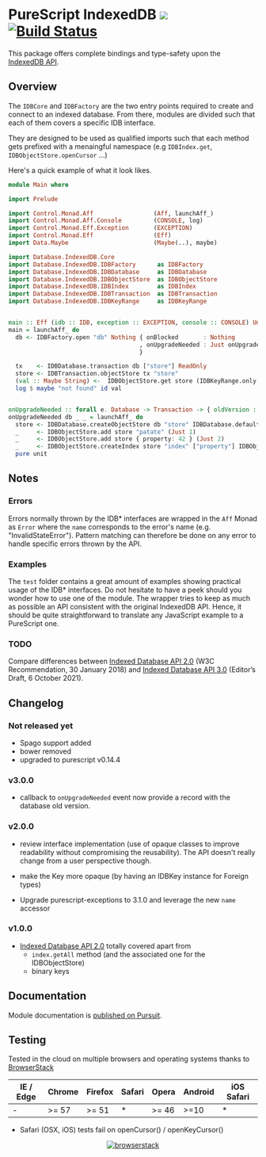 # PureScript IndexedDB [![](https://img.shields.io/badge/doc-pursuit-60b5cc.svg)](http://pursuit.purescript.org/packages/purescript-indexeddb) [![Build Status](https://travis-ci.org/truqu/purescript-indexedDB.svg?branch=master)](https://travis-ci.org/truqu/purescript-indexedDB)

This package offers complete bindings and type-safety upon the [IndexedDB API](https://w3c.github.io/IndexedDB).

## Overview

The `IDBCore` and `IDBFactory` are the two entry points required to create and connect to an
indexed database. From there, modules are divided such that each of them covers a specific IDB
interface.

They are designed to be used as qualified imports such that each method gets prefixed with a
menaingful namespace (e.g `IDBIndex.get`, `IDBObjectStore.openCursor` ...)

Here's a quick example of what it look likes.

```purescript
module Main where

import Prelude

import Control.Monad.Aff                 (Aff, launchAff_)
import Control.Monad.Aff.Console         (CONSOLE, log)
import Control.Monad.Eff.Exception       (EXCEPTION)
import Control.Monad.Eff                 (Eff)
import Data.Maybe                        (Maybe(..), maybe)

import Database.IndexedDB.Core
import Database.IndexedDB.IDBFactory      as IDBFactory
import Database.IndexedDB.IDBDatabase     as IDBDatabase
import Database.IndexedDB.IDBObjectStore  as IDBObjectStore
import Database.IndexedDB.IDBIndex        as IDBIndex
import Database.IndexedDB.IDBTransaction  as IDBTransaction
import Database.IndexedDB.IDBKeyRange     as IDBKeyRange


main :: Eff (idb :: IDB, exception :: EXCEPTION, console :: CONSOLE) Unit
main = launchAff_ do
  db <- IDBFactory.open "db" Nothing { onBlocked       : Nothing
                                     , onUpgradeNeeded : Just onUpgradeNeeded
                                     }

  tx    <- IDBDatabase.transaction db ["store"] ReadOnly
  store <- IDBTransaction.objectStore tx "store"
  (val :: Maybe String) <-  IDBObjectStore.get store (IDBKeyRange.only 1)
  log $ maybe "not found" id val


onUpgradeNeeded :: forall e. Database -> Transaction -> { oldVersion :: Int } -> Eff (idb :: IDB, exception :: EXCEPTION | e) Unit
onUpgradeNeeded db _ _ = launchAff_ do
  store <- IDBDatabase.createObjectStore db "store" IDBDatabase.defaultParameters
  _     <- IDBObjectStore.add store "patate" (Just 1)
  _     <- IDBObjectStore.add store { property: 42 } (Just 2)
  _     <- IDBObjectStore.createIndex store "index" ["property"] IDBObjectStore.defaultParameters
  pure unit
```

## Notes

### Errors

Errors normally thrown by the IDB\* interfaces are wrapped in the `Aff` Monad as `Error` where
the `name` corresponds to the error's name (e.g. "InvalidStateError"). Pattern matching can
therefore be done on any error to handle specific errors thrown by the API.

### Examples

The `test` folder contains a great amount of examples showing practical usage of
the IDB\* interfaces. Do not hesitate to have a peek should you wonder how to
use one of the module. The wrapper tries to keep as much as possible an API
consistent with the original IndexedDB API. Hence, it should be quite
straightforward to translate any JavaScript example to a PureScript one.

### TODO

Compare differences between [Indexed Database API 2.0](https://www.w3.org/TR/IndexedDB-2/) (W3C Recommendation, 30 January 2018) and [Indexed Database API 3.0](https://w3c.github.io/IndexedDB/) (Editor’s Draft, 6 October 2021).

## Changelog

### Not released yet

- Spago support added
- bower removed
- upgraded to purescript v0.14.4

### v3.0.0

- callback to `onUpgradeNeeded` event now provide a record with the database old version.

### v2.0.0

- review interface implementation (use of opaque classes to improve readability without compromising
  the reusability). The API doesn't really change from a user perspective though.

- make the Key more opaque (by having an IDBKey instance for Foreign types)

- Upgrade purescript-exceptions to 3.1.0 and leverage the new `name` accessor


### v1.0.0

- [Indexed Database API 2.0](https://w3c.github.io/IndexedDB/) totally covered apart from
  - `index.getAll` method (and the associated one for the IDBObjectStore)
  - binary keys

## Documentation

Module documentation is [published on Pursuit](http://pursuit.purescript.org/packages/purescript-indexeddb).

## Testing

Tested in the cloud on multiple browsers and operating systems thanks to [BrowserStack](https://www.browserstack.com)


| IE / Edge | Chrome | Firefox | Safari  | Opera | Android | iOS Safari |
| ----------| ------ | ------- | ------- | ----- | ------- | ---------- |
| -         | >= 57  | >= 51   | *       | >= 46 | >=10    | *          |

* Safari (OSX, iOS) tests fail on openCursor() / openKeyCursor()

<p align="center">
  <a href="https://www.browserstack.com"><img alt="browserstack" src=".github/browserstack.png" /></a>
</p>
